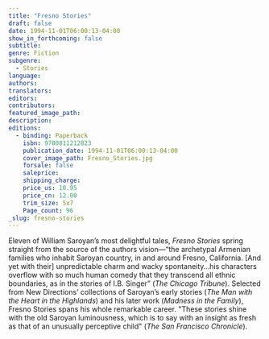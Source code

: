 ```yaml
---
title: "Fresno Stories"
draft: false
date: 1994-11-01T06:00:13-04:00
show_in_forthcoming: false
subtitle:
genre: Fiction
subgenre:
  - Stories
language:
authors:
translators:
editors:
contributors:
featured_image_path:
description:
editions:
  - binding: Paperback
    isbn: 9780811212823
    publication_date: 1994-11-01T06:00:13-04:00
    cover_image_path: Fresno_Stories.jpg
    forsale: false
    saleprice:
    shipping_charge:
    price_us: 10.95
    price_cn: 12.00
    trim_size: 5x7
    Page_count: 96
_slug: fresno-stories
---
```


Eleven of William Saroyan’s most delightful tales, _Fresno Stories_ spring straight from the source of the authors vision––“the archetypal Armenian families who inhabit Saroyan country, in and around Fresno, California. [And yet with their] unpredictable charm and wacky spontaneity…his characters overflow with so much human comedy that they transcend all ethnic boundaries, as in the stories of I.B. Singer” (_The Chicago Tribune_). Selected from New Directions’ collections of Saroyan’s early stories (_The Man with the Heart in the Highlands_) and his later work (_Madness in the Family_), Fresno Stories spans his whole remarkable career. "These stories shine with the old Saroyan luminousness, which is to say with an insight as fresh as that of an unusually perceptive child" (_The San Francisco Chronicle_).

